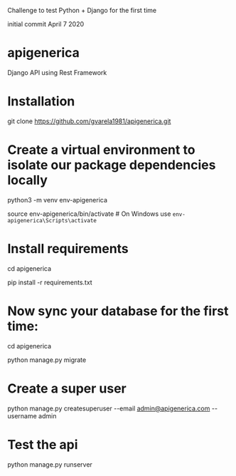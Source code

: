 Challenge to test Python + Django for the first time

initial commit April 7 2020

# apigenerica
Django API using Rest Framework

# Installation
git clone https://github.com/gvarela1981/apigenerica.git

# Create a virtual environment to isolate our package dependencies locally
python3 -m venv env-apigenerica

source env-apigenerica/bin/activate  # On Windows use `env-apigenerica\Scripts\activate`


# Install requirements
cd apigenerica

pip install -r requirements.txt

# Now sync your database for the first time:
cd apigenerica

python manage.py migrate

# Create a super user
python manage.py createsuperuser --email admin@apigenerica.com --username admin

# Test the api
python manage.py runserver
